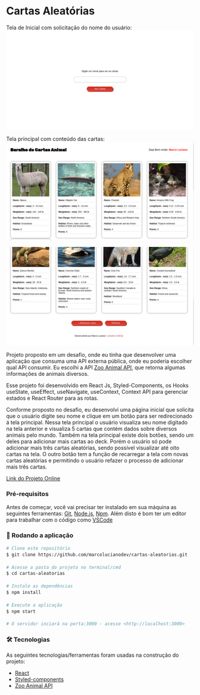 # Cartas Aleatórias

Tela de Inicial com solicitação do nome do usuário:
[![Preview Image](https://github.com/marcolucianodev/cartas-aleatorias/blob/master/public/screen-cartas-aleatorias1.png)](https://cartas-aleatorias.netlify.app/)

Tela principal com conteúdo das cartas:
[![Preview Image](https://github.com/marcolucianodev/cartas-aleatorias/blob/master/public/screen-cartas-aleatorias2.png)](https://cartas-aleatorias.netlify.app/)

[![Preview Image](https://github.com/marcolucianodev/cartas-aleatorias/blob/master/public/screen-cartas-aleatorias3.png)](https://cartas-aleatorias.netlify.app/)

Projeto proposto em um desafio, onde eu tinha que desenvolver uma aplicação que consuma uma API externa pública, onde eu poderia escolher qual API consumir. Eu escolhi a API [Zoo Animal API](https://zoo-animal-api.herokuapp.com/), que retorna algumas informações de animais diversos.

Esse projeto foi desenvolvido em React Js, Styled-Components, os Hooks useState, useEffect, useNavigate, useContext, Context API para gerenciar estados e React Router para as rotas.

Conforme proposto no desafio, eu desenvolvi uma página inicial que solicita que o usuário digite seu nome e clique em um botão para ser redirecionado á tela principal. Nessa tela principal o usuário visualiza seu nome digitado na tela anterior e visualiza 5 cartas que contém dados sobre diversos animais pelo mundo. Também na tela principal existe dois botões, sendo um deles para adicionar mais cartas ao deck. Porém o usuário só pode adicionar mais três cartas aleatórias, sendo possível visualizar até oito cartas na tela. O outro botão tem a função de recarregar a tela com novas cartas aleatórias e permitindo o usuário refazer o processo de adicionar mais três cartas.

[Link do Projeto Online](https://cartas-aleatorias.netlify.app/)

### Pré-requisitos

Antes de começar, você vai precisar ter instalado em sua máquina as seguintes ferramentas:
[Git](https://git-scm.com), [Node.js](https://nodejs.org/en/), [Npm](https://www.npmjs.com/). 
Além disto é bom ter um editor para trabalhar com o código como [VSCode](https://code.visualstudio.com/)

### 🎲 Rodando a aplicação

```bash
# Clone este repositório
$ git clone https://github.com/marcolucianodev/cartas-aleatorias.git

# Acesse a pasta do projeto no terminal/cmd
$ cd cartas-aleatorias

# Instale as dependências
$ npm install

# Execute a aplicação
$ npm start

# O servidor inciará na porta:3000 - acesse <http://localhost:3000>
```

### 🛠 Tecnologias

As seguintes tecnologias/ferramentas foram usadas na construção do projeto:

- [React](https://pt-br.reactjs.org/)
- [Styled-components](https://styled-components.com/)
- [Zoo Animal API](https://zoo-animal-api.herokuapp.com/)

